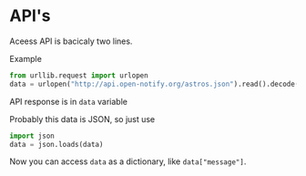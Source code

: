 # API's

Aceess API is bacicaly two lines. 

Example
```python
from urllib.request import urlopen
data = urlopen("http://api.open-notify.org/astros.json").read().decode()
```

API response is in ```data``` variable

Probably this data is JSON, so just use

```python
import json
data = json.loads(data)
```

Now you can access ```data``` as a dictionary, like ```data["message"]```.  
